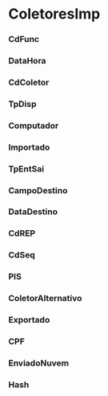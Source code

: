 # ColetoresImp

### CdFunc
<!-- CdFunc -->

### DataHora
<!-- DataHora -->

### CdColetor
<!-- CdColetor -->

### TpDisp
<!-- TpDisp -->

### Computador
<!-- Computador -->

### Importado
<!-- Importado -->

### TpEntSai
<!-- TpEntSai -->

### CampoDestino
<!-- CampoDestino -->

### DataDestino
<!-- DataDestino -->

### CdREP
<!-- CdREP -->

### CdSeq
<!-- CdSeq -->

### PIS
<!-- PIS -->

### ColetorAlternativo
<!-- ColetorAlternativo -->

### Exportado
<!-- Exportado -->

### CPF
<!-- CPF -->

### EnviadoNuvem
<!-- EnviadoNuvem -->

### Hash
<!-- Hash -->